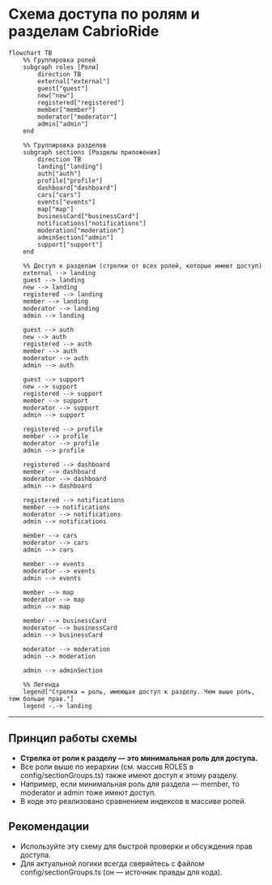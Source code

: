 # Схема доступа по ролям и разделам CabrioRide

```mermaid
flowchart TB
    %% Группировка ролей
    subgraph roles [Роли]
        direction TB
        external["external"]
        guest["guest"]
        new["new"]
        registered["registered"]
        member["member"]
        moderator["moderator"]
        admin["admin"]
    end

    %% Группировка разделов
    subgraph sections [Разделы приложения]
        direction TB
        landing["landing"]
        auth["auth"]
        profile["profile"]
        dashboard["dashboard"]
        cars["cars"]
        events["events"]
        map["map"]
        businessCard["businessCard"]
        notifications["notifications"]
        moderation["moderation"]
        adminSection["admin"]
        support["support"]
    end

    %% Доступ к разделам (стрелки от всех ролей, которые имеют доступ)
    external --> landing
    guest --> landing
    new --> landing
    registered --> landing
    member --> landing
    moderator --> landing
    admin --> landing

    guest --> auth
    new --> auth
    registered --> auth
    member --> auth
    moderator --> auth
    admin --> auth

    guest --> support
    new --> support
    registered --> support
    member --> support
    moderator --> support
    admin --> support

    registered --> profile
    member --> profile
    moderator --> profile
    admin --> profile

    registered --> dashboard
    member --> dashboard
    moderator --> dashboard
    admin --> dashboard

    registered --> notifications
    member --> notifications
    moderator --> notifications
    admin --> notifications

    member --> cars
    moderator --> cars
    admin --> cars

    member --> events
    moderator --> events
    admin --> events

    member --> map
    moderator --> map
    admin --> map

    member --> businessCard
    moderator --> businessCard
    admin --> businessCard

    moderator --> moderation
    admin --> moderation

    admin --> adminSection

    %% Легенда
    legend["Стрелка = роль, имеющая доступ к разделу. Чем выше роль, тем больше прав."]
    legend -.-> landing
```

---

## Принцип работы схемы
- **Стрелка от роли к разделу — это минимальная роль для доступа.**
- Все роли выше по иерархии (см. массив ROLES в config/sectionGroups.ts) также имеют доступ к этому разделу.
- Например, если минимальная роль для раздела — member, то moderator и admin тоже имеют доступ.
- В коде это реализовано сравнением индексов в массиве ролей.

## Рекомендации
- Используйте эту схему для быстрой проверки и обсуждения прав доступа.
- Для актуальной логики всегда сверяйтесь с файлом config/sectionGroups.ts (он — источник правды для кода). 